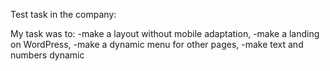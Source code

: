 Test task in the company:

My task was to:
-make a layout without mobile adaptation, 
-make a landing on WordPress, 
-make a dynamic menu for other pages, 
-make text and numbers dynamic
